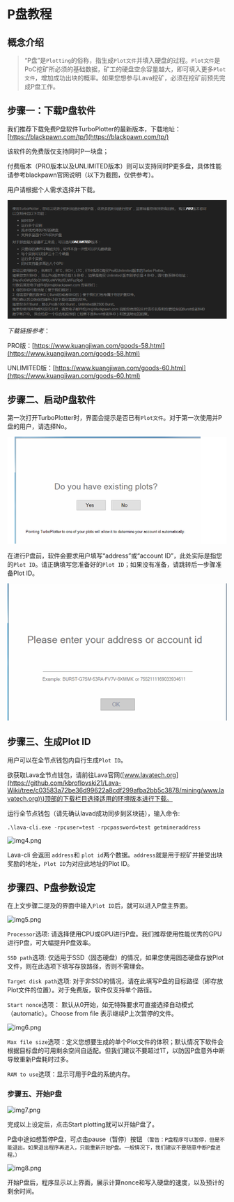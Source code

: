 # P盘教程

## 概念介绍

> “P盘”是`Plotting`的俗称，指生成`Plot文件`并填入硬盘的过程。`Plot文件`是PoC挖矿所必须的基础数据，矿工的硬盘空余容量越大，即可填入更多`Plot文件`，增加成功出块的概率。如果您想参与Lava挖矿，必须在挖矿前预先完成P盘工作。

## 步骤一：下载P盘软件

我们推荐下载免费P盘软件TurboPlotter的最新版本，下载地址：[https://blackpawn.com/tp/](https://blackpawn.com/tp/)

该软件的免费版仅支持同时P一块盘；

付费版本（PRO版本以及UNLIMITED版本）则可以支持同时P更多盘，具体性能请参考blackpawn官网说明（以下为截图，仅供参考）。

用户请根据个人需求选择并下载。

 ![](../.gitbook/assets/img1.png) 

_下载链接参考_：

PRO版：[https://www.kuangjiwan.com/goods-58.html](https://www.kuangjiwan.com/goods-58.html)

UNLIMITED版：[https://www.kuangjiwan.com/goods-60.html](https://www.kuangjiwan.com/goods-60.html)

## 步骤二、启动P盘软件

第一次打开TurboPlotter时，界面会提示是否已有`Plot文件`。对于第一次使用并P盘的用户，请选择No。

![](../.gitbook/assets/img2.png) 

在进行P盘前，软件会要求用户填写“address”或“account ID”，此处实际是指您的`Plot ID`。请正确填写您准备好的`Plot ID`；如果没有准备，请跳转后一步骤准备Plot ID。

![](../.gitbook/assets/img3.png) 

## 步骤三、生成Plot ID

用户可以在全节点钱包内自行生成`Plot ID`。

欲获取Lava全节点钱包，请前往Lava官网\([www.lavatech.org](https://github.com/kbroflovski21/Lava-Wiki/tree/c03583a72be36d99622a8cdf299afba2bb5c3878/mining/www.lavatech.org)\)顶部的下载栏目选择适用的环境版本进行下载。

运行全节点钱包（请先确认lavad成功同步到区块链），输入命令:

```text
.\lava-cli.exe -rpcuser=test -rpcpassword=test getmineraddress
```

![img4.png](https://github.com/lavafy/testnet/blob/master/imgs/img4.png)

Lava-cli 会返回 `address`和 `plot id`两个数据。`address`就是用于挖矿并接受出块奖励的地址，`Plot ID`为对应此地址的Plot ID。

## 步骤四、P盘参数设定

在上文步骤二提及的界面中输入`Plot ID`后，就可以进入P盘主界面。

![img5.png](https://github.com/lavafy/testnet/blob/master/imgs/img5.png)

`Processor`选项: 请选择使用CPU或GPU进行P盘。我们推荐使用性能优秀的GPU进行P盘，可大幅提升P盘效率。

`SSD path`选项: 仅适用于SSD（固态硬盘）的情况，如果您使用固态硬盘存放Plot文件，则在此选项下填写存放路径，否则不需理会。

`Target disk path`选项: 对于非SSD的情况，请在此填写P盘的目标路径（即存放Plot文件的位置）。对于免费版，软件仅支持单个路径。

`Start nonce`选项： 默认从0开始，如无特殊要求可直接选择自动模式（automatic）。Choose from file 表示继续P上次暂停的文件。

![img6.png](https://github.com/lavafy/testnet/blob/master/imgs/img6.png)

`Max file size`选项：定义您想要生成的单个Plot文件的体积；默认情况下软件会根据目标盘的可用剩余空间自适配。但我们建议不要超过1T，以防因P盘意外中断导致重新P盘耗时过多。

`RAM to use`选项：显示可用于P盘的系统内存。

### 步骤五、开始P盘

![img7.png](https://github.com/lavafy/testnet/blob/master/imgs/img7.png)

完成以上设定后，点击Start plotting就可以开始P盘了。

P盘中途如想暂停P盘，可点击pause（暂停）按钮 `（警告：P盘程序可以暂停，但是不能退出。如果退出程序再进入，只能重新开始P盘。一般情况下，我们建议不要随意中断P盘进程。）`

![img8.png](https://github.com/lavafy/testnet/blob/master/imgs/img8.png)

开始P盘后，程序显示以上界面，展示计算nonce和写入硬盘的速度，以及预计的剩余时间。


